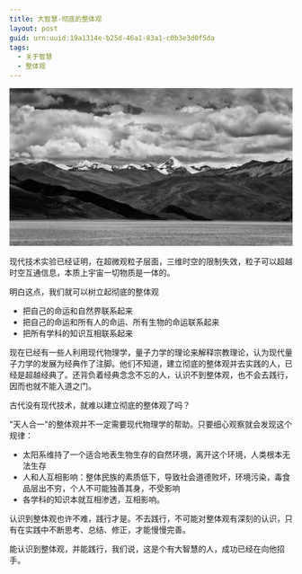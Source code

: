 ```yaml
---
title: 大智慧-彻底的整体观
layout: post
guid: urn:uuid:19a1314e-b25d-46a1-83a1-c0b3e3d0f5da
tags:
  - 关于智慧
  - 整体观
---
```



[![](/media/files/2011/03/28/zh-ztg.png)](https://bolg-1257385283.cos.ap-chengdu.myqcloud.com/2011/03/28/zh-ztg.png)

现代技术实验已经证明，在超微观粒子层面，三维时空的限制失效，粒子可以超越时空互通信息，本质上宇宙一切物质是一体的。

明白这点，我们就可以树立起彻底的整体观

*  把自己的命运和自然界联系起来
*  把自己的命运和所有人的命运、所有生物的命运联系起来
*  把所有学科的知识互相联系起来

现在已经有一些人利用现代物理学，量子力学的理论来解释宗教理论，认为现代量子力学的发展为经典作了注脚。他们不知道，建立彻底的整体观并去实践的人，已经是超越经典了。还背负着经典念念不忘的人，认识不到整体观，也不会去践行，因而也就不能入道之门。

古代没有现代技术，就难以建立彻底的整体观了吗？

"天人合一"的整体观并不一定需要现代物理学的帮助。只要细心观察就会发现这个规律：

*  太阳系维持了一个适合地表生物生存的自然环境，离开这个环境，人类根本无法生存
*  人和人互相影响：整体民族的素质低下，导致社会道德败坏，环境污染，毒食品层出不穷，个人不可能独善其身，不受影响
*  各学科的知识本就互相渗透，互相影响。

认识到整体观也许不难，践行才是。不去践行，不可能对整体观有深刻的认识，只有在实践中不断思考、总结、修正，才能慢慢完善。

能认识到整体观，并能践行，我们说，这是个有大智慧的人，成功已经在向他招手。